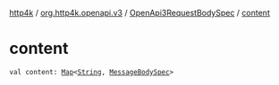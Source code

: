 [http4k](../../index.md) / [org.http4k.openapi.v3](../index.md) / [OpenApi3RequestBodySpec](index.md) / [content](./content.md)

# content

`val content: `[`Map`](https://kotlinlang.org/api/latest/jvm/stdlib/kotlin.collections/-map/index.html)`<`[`String`](https://kotlinlang.org/api/latest/jvm/stdlib/kotlin/-string/index.html)`, `[`MessageBodySpec`](../../org.http4k.openapi/-message-body-spec/index.md)`>`